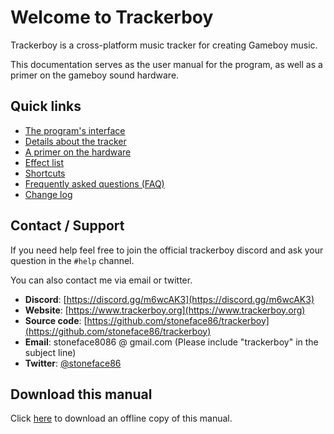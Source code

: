 
# Welcome to Trackerboy

Trackerboy is a cross-platform music tracker for creating Gameboy music.

This documentation serves as the user manual for the program, as well as a primer
on the gameboy sound hardware.

## Quick links

 * [The program's interface](interface/index.md)
 * [Details about the tracker](tracker/index.md)
 * [A primer on the hardware](hardware/index.md)
 * [Effect list](tracker/effect-list.md)
 * [Shortcuts](interface/shortcuts.md)
 * [Frequently asked questions (FAQ)](faq.md)
 * [Change log](about/changelog.md)

## Contact / Support

If you need help feel free to join the official trackerboy discord and ask
your question in the `#help` channel.

You can also contact me via email or twitter.

 * **Discord**: [https://discord.gg/m6wcAK3](https://discord.gg/m6wcAK3)
 * **Website**: [https://www.trackerboy.org](https://www.trackerboy.org)
 * **Source code**: [https://github.com/stoneface86/trackerboy](https://github.com/stoneface86/trackerboy)
 * **Email**: stoneface8086 @ gmail.com (Please include "trackerboy" in the subject line)
 * **Twitter**: [@stoneface86](https://twitter.com/stoneface86)

## Download this manual

Click [here](offline.zip) to download an offline copy of this manual.
